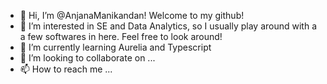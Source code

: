 - 👋 Hi, I’m @AnjanaManikandan! Welcome to my github! 
- 👀 I’m interested in SE and Data Analytics, so I usually play around with a a few softwares in here. Feel free to look around!
- 🌱 I’m currently learning Aurelia and Typescript
- 💞️ I’m looking to collaborate on ...
- 📫 How to reach me ...

<!---
AnjanaManikandan/AnjanaManikandan is a ✨ special ✨ repository because its `README.md` (this file) appears on your GitHub profile.
You can click the Preview link to take a look at your changes.
--->
